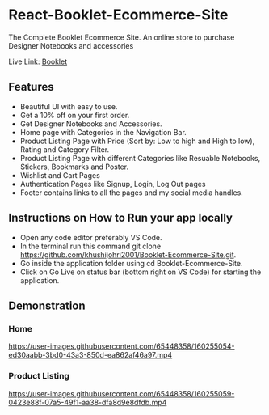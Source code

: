# React-Booklet-Ecommerce-Site
The Complete Booklet Ecommerce Site. An online store to purchase Designer Notebooks and accessories

Live Link: [Booklet](https://booklet-react-ecommerce-app.netlify.app/)

## Features
- Beautiful UI with easy to use.
- Get a 10% off on your first order.
- Get Designer Notebooks and Accessories.
- Home page with Categories in the Navigation Bar.
- Product Listing Page with Price (Sort by: Low to high and High to low), Rating and Category Filter.
- Product Listing Page with different Categories like Resuable Notebooks, Stickers, Bookmarks and Poster.
- Wishlist and Cart Pages
- Authentication Pages like Signup, Login, Log Out pages
- Footer contains links to all the pages and my social media handles.


## Instructions on How to Run your app locally
- Open any code editor preferably VS Code.
- In the terminal run this command git clone https://github.com/khushijohri2001/Booklet-Ecommerce-Site.git.
- Go inside the application folder using cd Booklet-Ecommerce-Site.
- Click on Go Live on status bar (bottom right on VS Code) for starting the application.


## Demonstration

### Home
https://user-images.githubusercontent.com/65448358/160255054-ed30aabb-3bd0-43a3-850d-ea862af46a97.mp4


### Product Listing
https://user-images.githubusercontent.com/65448358/160255059-0423e88f-07a5-49f1-aa38-dfa8d9e8dfdb.mp4



